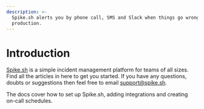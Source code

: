 ```yaml
---
description: >-
  Spike.sh alerts you by phone call, SMS and Slack when things go wrong in
  production.
---
```


# Introduction

[Spike.sh](https://spike.sh) is a simple incident management platform for teams of all sizes. Find all the articles in here to get you started. If you have any questions, doubts or suggestions then feel free to email [support@spike.sh](mailto:support@spike.sh).

The docs cover how to set up Spike.sh, adding integrations and creating on-call schedules. 



